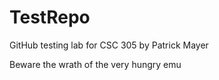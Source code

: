 # TestRepo
GitHub testing lab for CSC 305 by Patrick Mayer

Beware the wrath of the very hungry emu
